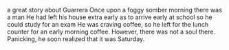 a great story about Guarrera 
Once upon a foggy somber morning there was a man 
He had left his house extra early as to arrive early at school so he could study for an exam 
He was craving coffee, so he left for the lunch counter for an early morning coffee. 
However, there was not a soul there. 
Panicking, he soon realized that it was Saturday.
